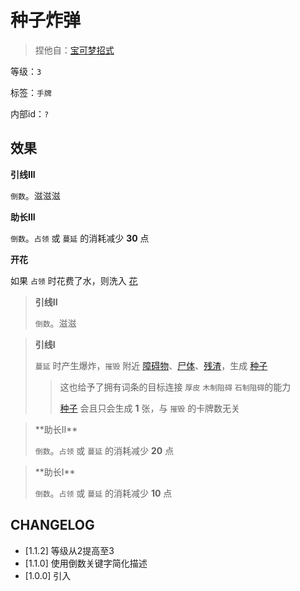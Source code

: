 # 种子炸弹

> 捏他自：[宝可梦招式](https://wiki.52poke.com/zh-hans/%E7%A7%8D%E5%AD%90%E7%82%B8%E5%BC%B9%EF%BC%88%E6%8B%9B%E5%BC%8F%EF%BC%89)

等级：`3`

标签：`手牌`

内部id：`?`

## 效果

**引线III**

`倒数`。滋滋滋

**助长III**

`倒数`。`占领` 或 `蔓延` 的消耗减少 **30** 点

**开花**

如果 `占领` 时花费了水，则洗入 [花](../卡牌组/花.md)

> **引线II**
>
> `倒数`。滋滋

> **引线I**
>
> `蔓延` 时产生爆炸，`摧毁` 附近 [障碍物](../卡牌组/障碍物.md)、[尸体](尸体.md)、[残渣](残渣.md)，生成 [种子](种子.md)
>> 这也给予了拥有词条的目标连接 `厚皮` `木制阻碍` `石制阻碍`的能力
>>
>> [种子](种子.md) 会且只会生成 **1** 张，与 `摧毁` 的卡牌数无关

<blockquote>
**助长II**

`倒数`。`占领` 或 `蔓延` 的消耗减少 **20** 点
</blockquote>

<blockquote>
**助长I**

`倒数`。`占领` 或 `蔓延` 的消耗减少 **10** 点
</blockquote>

## CHANGELOG

- [1.1.2] 等级从2提高至3
- [1.1.0] 使用倒数关键字简化描述
- [1.0.0] 引入

